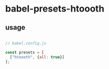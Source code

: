 # babel-presets-htoooth

## usage

```js

// babel.config.js

const presets = [
  ["htoooth", {all: true}]
];


```